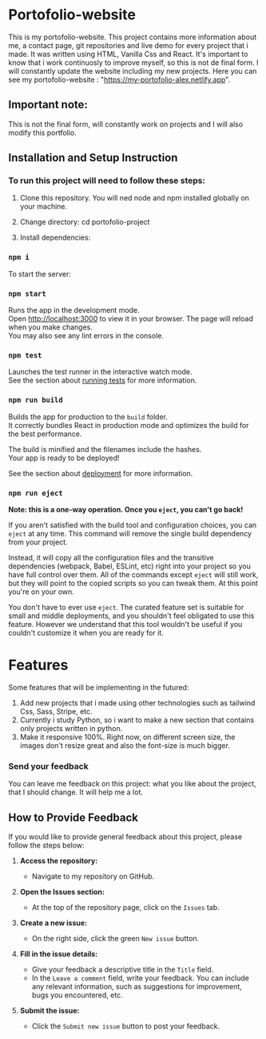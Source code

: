 # Portofolio-website
This is my portofolio-website. This project contains more information about me, a contact page, git repositories and live demo for every project that i made. 
It was written using HTML, Vanilla Css and React.
It's important to know that i work continuosly to improve myself, so this is not de final form. 
I will constantly update the website including my new projects.
Here you can see my portofolio-website : "https://my-portofolio-alex.netlify.app".
## Important note:
   This is not the final form, will constantly work on projects and I will also modify this portfolio. 
   
## Installation and Setup Instruction

### To run this project will need to follow these steps:
1. Clone this repository. You will ned node and npm installed globally on your machine.

2. Change directory: 
cd portofolio-project 

3. Install dependencies:
### `npm i`
To start the server:
### `npm start`
Runs the app in the development mode.\
Open [http://localhost:3000](http://localhost:3000) to view it in your browser.
The page will reload when you make changes.\
You may also see any lint errors in the console.

### `npm test`

Launches the test runner in the interactive watch mode.\
See the section about [running tests](https://facebook.github.io/create-react-app/docs/running-tests) for more information.

### `npm run build`

Builds the app for production to the `build` folder.\
It correctly bundles React in production mode and optimizes the build for the best performance.

The build is minified and the filenames include the hashes.\
Your app is ready to be deployed!

See the section about [deployment](https://facebook.github.io/create-react-app/docs/deployment) for more information.

### `npm run eject`

**Note: this is a one-way operation. Once you `eject`, you can't go back!**

If you aren't satisfied with the build tool and configuration choices, you can `eject` at any time. This command will remove the single build dependency from your project.

Instead, it will copy all the configuration files and the transitive dependencies (webpack, Babel, ESLint, etc) right into your project so you have full control over them. All of the commands except `eject` will still work, but they will point to the copied scripts so you can tweak them. At this point you're on your own.

You don't have to ever use `eject`. The curated feature set is suitable for small and middle deployments, and you shouldn't feel obligated to use this feature. However we understand that this tool wouldn't be useful if you couldn't customize it when you are ready for it.

# Features 
Some features that will be implementing in the futured:
1. Add new projects that i made using other technologies such as tailwind Css, Sass, Stripe, etc.
2. Currently i study Python, so i want to make a new section that contains only projects written in python.
3. Make it responsive 100%. Right now, on different screen size, the images don't resize great and also the font-size is much bigger.

### Send your feedback 
You can leave me feedback on this project: what you like about the project, that I should change. It will help me a lot. 

## How to Provide Feedback

If you would like to provide general feedback about this project, please follow the steps below:

1. **Access the repository:**
   - Navigate to my repository on GitHub.

2. **Open the Issues section:**
   - At the top of the repository page, click on the `Issues` tab.

3. **Create a new issue:**
   - On the right side, click the green `New issue` button.

4. **Fill in the issue details:**
   - Give your feedback a descriptive title in the `Title` field.
   - In the `Leave a comment` field, write your feedback. You can include any relevant information, such as suggestions for improvement, bugs you encountered, etc.

5. **Submit the issue:**
   - Click the `Submit new issue` button to post your feedback.


